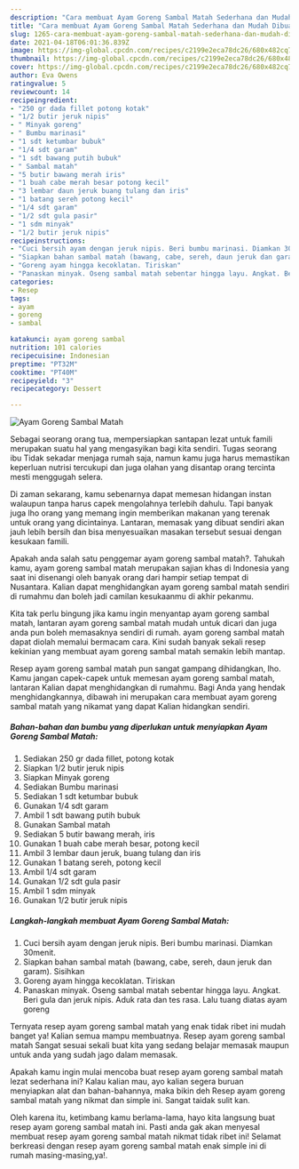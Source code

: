 ```yaml
---
description: "Cara membuat Ayam Goreng Sambal Matah Sederhana dan Mudah Dibuat"
title: "Cara membuat Ayam Goreng Sambal Matah Sederhana dan Mudah Dibuat"
slug: 1265-cara-membuat-ayam-goreng-sambal-matah-sederhana-dan-mudah-dibuat
date: 2021-04-18T06:01:36.839Z
image: https://img-global.cpcdn.com/recipes/c2199e2eca78dc26/680x482cq70/ayam-goreng-sambal-matah-foto-resep-utama.jpg
thumbnail: https://img-global.cpcdn.com/recipes/c2199e2eca78dc26/680x482cq70/ayam-goreng-sambal-matah-foto-resep-utama.jpg
cover: https://img-global.cpcdn.com/recipes/c2199e2eca78dc26/680x482cq70/ayam-goreng-sambal-matah-foto-resep-utama.jpg
author: Eva Owens
ratingvalue: 5
reviewcount: 14
recipeingredient:
- "250 gr dada fillet potong kotak"
- "1/2 butir jeruk nipis"
- " Minyak goreng"
- " Bumbu marinasi"
- "1 sdt ketumbar bubuk"
- "1/4 sdt garam"
- "1 sdt bawang putih bubuk"
- " Sambal matah"
- "5 butir bawang merah iris"
- "1 buah cabe merah besar potong kecil"
- "3 lembar daun jeruk buang tulang dan iris"
- "1 batang sereh potong kecil"
- "1/4 sdt garam"
- "1/2 sdt gula pasir"
- "1 sdm minyak"
- "1/2 butir jeruk nipis"
recipeinstructions:
- "Cuci bersih ayam dengan jeruk nipis. Beri bumbu marinasi. Diamkan 30menit."
- "Siapkan bahan sambal matah (bawang, cabe, sereh, daun jeruk dan garam). Sisihkan"
- "Goreng ayam hingga kecoklatan. Tiriskan"
- "Panaskan minyak. Oseng sambal matah sebentar hingga layu. Angkat. Beri gula dan jeruk nipis. Aduk rata dan tes rasa. Lalu tuang diatas ayam goreng"
categories:
- Resep
tags:
- ayam
- goreng
- sambal

katakunci: ayam goreng sambal 
nutrition: 101 calories
recipecuisine: Indonesian
preptime: "PT32M"
cooktime: "PT40M"
recipeyield: "3"
recipecategory: Dessert

---
```



![Ayam Goreng Sambal Matah](https://img-global.cpcdn.com/recipes/c2199e2eca78dc26/680x482cq70/ayam-goreng-sambal-matah-foto-resep-utama.jpg)

Sebagai seorang orang tua, mempersiapkan santapan lezat untuk famili merupakan suatu hal yang mengasyikan bagi kita sendiri. Tugas seorang ibu Tidak sekadar menjaga rumah saja, namun kamu juga harus memastikan keperluan nutrisi tercukupi dan juga olahan yang disantap orang tercinta mesti menggugah selera.

Di zaman  sekarang, kamu sebenarnya dapat memesan hidangan instan walaupun tanpa harus capek mengolahnya terlebih dahulu. Tapi banyak juga lho orang yang memang ingin memberikan makanan yang terenak untuk orang yang dicintainya. Lantaran, memasak yang dibuat sendiri akan jauh lebih bersih dan bisa menyesuaikan masakan tersebut sesuai dengan kesukaan famili. 



Apakah anda salah satu penggemar ayam goreng sambal matah?. Tahukah kamu, ayam goreng sambal matah merupakan sajian khas di Indonesia yang saat ini disenangi oleh banyak orang dari hampir setiap tempat di Nusantara. Kalian dapat menghidangkan ayam goreng sambal matah sendiri di rumahmu dan boleh jadi camilan kesukaanmu di akhir pekanmu.

Kita tak perlu bingung jika kamu ingin menyantap ayam goreng sambal matah, lantaran ayam goreng sambal matah mudah untuk dicari dan juga anda pun boleh memasaknya sendiri di rumah. ayam goreng sambal matah dapat diolah memalui bermacam cara. Kini sudah banyak sekali resep kekinian yang membuat ayam goreng sambal matah semakin lebih mantap.

Resep ayam goreng sambal matah pun sangat gampang dihidangkan, lho. Kamu jangan capek-capek untuk memesan ayam goreng sambal matah, lantaran Kalian dapat menghidangkan di rumahmu. Bagi Anda yang hendak menghidangkannya, dibawah ini merupakan cara membuat ayam goreng sambal matah yang nikamat yang dapat Kalian hidangkan sendiri.

<!--inarticleads1-->

##### Bahan-bahan dan bumbu yang diperlukan untuk menyiapkan Ayam Goreng Sambal Matah:

1. Sediakan 250 gr dada fillet, potong kotak
1. Siapkan 1/2 butir jeruk nipis
1. Siapkan  Minyak goreng
1. Sediakan  Bumbu marinasi
1. Sediakan 1 sdt ketumbar bubuk
1. Gunakan 1/4 sdt garam
1. Ambil 1 sdt bawang putih bubuk
1. Gunakan  Sambal matah
1. Sediakan 5 butir bawang merah, iris
1. Gunakan 1 buah cabe merah besar, potong kecil
1. Ambil 3 lembar daun jeruk, buang tulang dan iris
1. Gunakan 1 batang sereh, potong kecil
1. Ambil 1/4 sdt garam
1. Gunakan 1/2 sdt gula pasir
1. Ambil 1 sdm minyak
1. Gunakan 1/2 butir jeruk nipis




<!--inarticleads2-->

##### Langkah-langkah membuat Ayam Goreng Sambal Matah:

1. Cuci bersih ayam dengan jeruk nipis. Beri bumbu marinasi. Diamkan 30menit.
1. Siapkan bahan sambal matah (bawang, cabe, sereh, daun jeruk dan garam). Sisihkan
1. Goreng ayam hingga kecoklatan. Tiriskan
1. Panaskan minyak. Oseng sambal matah sebentar hingga layu. Angkat. Beri gula dan jeruk nipis. Aduk rata dan tes rasa. Lalu tuang diatas ayam goreng




Ternyata resep ayam goreng sambal matah yang enak tidak ribet ini mudah banget ya! Kalian semua mampu membuatnya. Resep ayam goreng sambal matah Sangat sesuai sekali buat kita yang sedang belajar memasak maupun untuk anda yang sudah jago dalam memasak.

Apakah kamu ingin mulai mencoba buat resep ayam goreng sambal matah lezat sederhana ini? Kalau kalian mau, ayo kalian segera buruan menyiapkan alat dan bahan-bahannya, maka bikin deh Resep ayam goreng sambal matah yang nikmat dan simple ini. Sangat taidak sulit kan. 

Oleh karena itu, ketimbang kamu berlama-lama, hayo kita langsung buat resep ayam goreng sambal matah ini. Pasti anda gak akan menyesal membuat resep ayam goreng sambal matah nikmat tidak ribet ini! Selamat berkreasi dengan resep ayam goreng sambal matah enak simple ini di rumah masing-masing,ya!.


